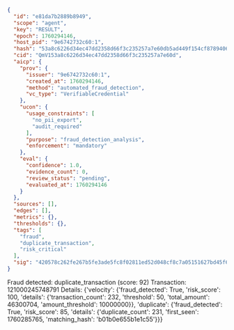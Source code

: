 ```json
{
  "id": "e81da7b2889b8949",
  "scope": "agent",
  "key": "RESULT",
  "epoch": 1760294146,
  "host_pid": "9e6742732c60:1",
  "hash": "53a8c6226d34ec47dd2358d66f3c235257a7e60db5ad449f154cf8789406f76f",
  "cid": "QmV153a8c6226d34ec47dd2358d66f3c235257a7e60d",
  "aicp": {
    "prov": {
      "issuer": "9e6742732c60:1",
      "created_at": 1760294146,
      "method": "automated_fraud_detection",
      "vc_type": "VerifiableCredential"
    },
    "ucon": {
      "usage_constraints": [
        "no_pii_export",
        "audit_required"
      ],
      "purpose": "fraud_detection_analysis",
      "enforcement": "mandatory"
    },
    "eval": {
      "confidence": 1.0,
      "evidence_count": 0,
      "review_status": "pending",
      "evaluated_at": 1760294146
    }
  },
  "sources": [],
  "edges": [],
  "metrics": {},
  "thresholds": {},
  "tags": [
    "fraud",
    "duplicate_transaction",
    "risk_critical"
  ],
  "sig": "420578c262fe267b5fe3ade5fc8f02811ed52d048cf8c7a05151627bd45f6ce6"
}
```

Fraud detected: duplicate_transaction (score: 92)
Transaction: 121000245748791
Details: {'velocity': {'fraud_detected': True, 'risk_score': 100, 'details': {'transaction_count': 232, 'threshold': 50, 'total_amount': 46300704, 'amount_threshold': 10000000}}, 'duplicate': {'fraud_detected': True, 'risk_score': 85, 'details': {'duplicate_count': 231, 'first_seen': 1760285765, 'matching_hash': 'b01b0e655b1e1c55'}}}